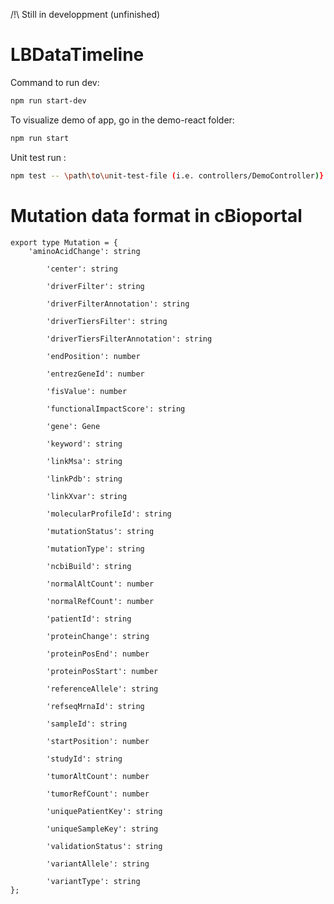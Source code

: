/!\ Still in developpment  (unfinished)

# LBDataTimeline

Command to run dev:

```bash
npm run start-dev
```
To visualize demo of app, go in the demo-react folder:

```bash
npm run start 
```

Unit test run :

```bash
npm test -- \path\to\unit-test-file (i.e. controllers/DemoController)}
```

# Mutation data format in cBioportal
```
export type Mutation = {
    'aminoAcidChange': string

        'center': string

        'driverFilter': string

        'driverFilterAnnotation': string

        'driverTiersFilter': string

        'driverTiersFilterAnnotation': string

        'endPosition': number

        'entrezGeneId': number

        'fisValue': number

        'functionalImpactScore': string

        'gene': Gene

        'keyword': string

        'linkMsa': string

        'linkPdb': string

        'linkXvar': string

        'molecularProfileId': string

        'mutationStatus': string

        'mutationType': string

        'ncbiBuild': string

        'normalAltCount': number

        'normalRefCount': number

        'patientId': string

        'proteinChange': string

        'proteinPosEnd': number

        'proteinPosStart': number

        'referenceAllele': string

        'refseqMrnaId': string

        'sampleId': string

        'startPosition': number

        'studyId': string

        'tumorAltCount': number

        'tumorRefCount': number

        'uniquePatientKey': string

        'uniqueSampleKey': string

        'validationStatus': string

        'variantAllele': string

        'variantType': string
};
```
